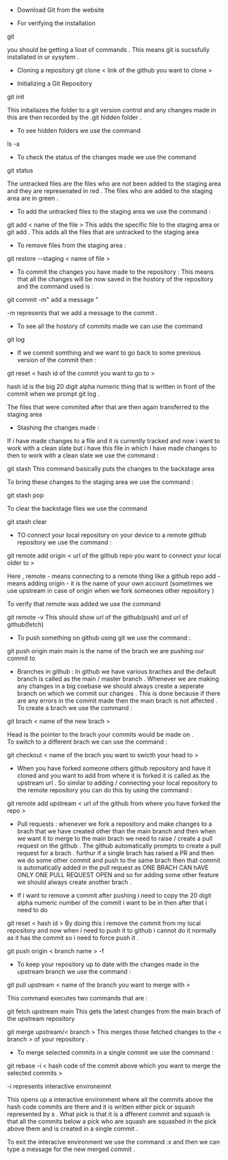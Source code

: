 
- Download Git from the website 

- For verifying the installation 

git 

you should be getting a liost of commands . This means git is sucssfully installated in ur sysytem .

- Cloning a repository 
	git clone < link of the github you want to clone >

- Initializing a Git Repository 

git init 

This initailazes the folder to a git version control and any changes made in this are then recorded by the .git hidden folder .

- To see hidden folders we use the command 

ls -a 

- To check the status of the changes made we use the command 

git status 

The untracked files are the files who are not been added to the staging area and they are represenated in  red .
The files who are added to the staging area are in green . 

- To add the untracked files to the staging area we use the command :

git add < name of the file > 
This adds the specific file to the staging area 
or
git add . 
This adds all the files that are untracked to the staging area 

- To remove files from the staging area :

git restore --staging  < name of file > 

- To commit the changes you have made to the repository :
This means that all the changes will be now saved in the hostory of the repository and the command used is :

git commit -m" add a message "

-m represents that we add a message to the commit .

- To see all the hostory of commits made we can use the command 

git log 

- If we commit somthing and we want to go back to some previous version of the commit then :

git reset < hash id of the commit you want to go to > 

hash id is the big 20 digit alpha numeric thing that is written in front of the commit when we prompt git log .

The files that were commited after that are then again transferred to the staging area 

- Stashing the changes made :

If i have made changes to a file and it is currently tracked  and now i want to work with a clean slate but i have this file in which i have made changes to then to work with a clean slate we use the command :

git stash 
This command basically puts the changes to the backstage area 

To bring these changes to the staging area we use the command :

git stash pop 

To clear the backstage files we use the command 

git stash clear

- TO connect your local repository on your device to a remote github repository we use the command :

git remote add origin  < url of the github repo you want to connect your local older to >

Here , 
remote - means connecting to a remote thing like a github repo 
add - means adding 
origin - it is the name of your own account (sometimes we use upstream in case of origin when we fork someones other repository )

To verify that remote was added we use the command 

git remote -v
This should show url of the github(push) and url of github(fetch)

- To push something on github using git we use the command :

git push origin main 
main is the name of the brach we are pushing our commit to 

- Branches in github :
In github we have various braches and the default branch is called as the main / master branch . 
Whenever we are making any changes in a big coebase we should always create a seperate branch on which we commit our changes . 
This is done because if there are any errors in the commit made then the main brach is not affected .
To create a brach we use the command :

git brach < name of the new brach >

Head is the pointer to the brach your commits would be made on .  
To switch to a different brach we can use the command :

git checkout < name of the brach you want to swicth your head to >

- When you have forked someone others github repository and have it cloned and you want to add from where it is forked it is called as the upstream url . 
So similar to adding / connecting your local repository to the remote repository you can do this by using the command :

git remote add upstream < url of the github from where you have forked the repo >

- Pull requests :
whenever we fork a repository and make changes to a brach that we have created other than the main branch and then when we want it to merge to the main brach we need to raise / create a pull request on the github . The github automatically prompts to create a pull request for a brach .
furthur if a single brach has raised a PR and then we do some other commit and push to the same brach then that commit is automatically added in the pull request as ONE BRACH CAN hAVE ONLY ONE PULL REQUEST OPEN and so for adding some other feature we should always create another brach .

- If i want to remove a commit after pushing  i need to copy the 20 digit alpha numeric number of the commit i want to be in then after that i need to do 

git reset < hash id >
By doing this i remove the commit from my local repository and now when i need to push it to github i cannot do it normally as it has the commit so i need to force push it .

git push origin < branch name > -f 

- To keep your repository  up to date with the changes made in the upstream branch we use the command :

git pull upstream < name of the branch you want to merge with > 

This command executes two commands that are :

git fetch upstream main 
This gets the latest changes from the main brach of the upstream repository 

git merge upstream/< branch >
This merges those fetched changes to the < branch > of your repository .


- To merge selected commits in a single commit we use the command :

git rebase -i < hash code of the commit above which you want to merge the selected commits >

-i represents interactive environemnt 

This opens up a interactive environment where all the commits above the hash code commits are there and it is written either pick or squash represented by s .
What pick is that it is a dfferent commit and squash is that all the commits below a pick who are squash are squashed in the pick above them and is created in a single commit .

To exit the interacive environment we use the command :x and then we can type a message for the new merged commit .